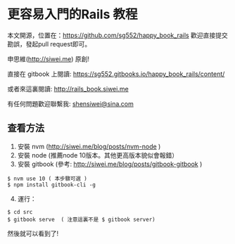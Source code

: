 # 更容易入門的Rails 教程

本文開源，位置在：https://github.com/sg552/happy_book_rails 歡迎直接提交勘誤，發起pull request即可。

申思維(http://siwei.me) 原創!

直接在 gitbook 上閱讀: https://sg552.gitbooks.io/happy_book_rails/content/

或者來這裏閱讀: http://rails_book.siwei.me

有任何問題歡迎聯繫我: shensiwei@sina.com

## 查看方法

1. 安裝 nvm  (http://siwei.me/blog/posts/nvm-node )
2. 安裝 node (推薦node 10版本。其他更高版本貌似會報錯）
3. 安裝 gitbook  (參考: http://siwei.me/blog/posts/gitbook-gitbook )

```
$ nvm use 10 ( 本步驟可選 )
$ npm install gitbook-cli -g
```

4. 運行：

```
$ cd src
$ gitbook serve  ( 注意這裏不是 $ gitbook server)
```

然後就可以看到了!

